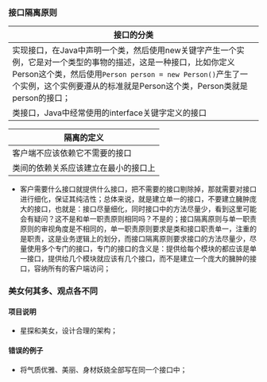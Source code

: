### 接口隔离原则

|接口的分类|
|------|
|实现接口，在Java中声明一个类，然后使用new关键字产生一个实例，它是对一个类型的事物的描述，这是一种接口，比如你定义Person这个类，然后使用`Person person = new Person()`产生了一个实例，这个实例要遵从的标准就是Person这个类，Person类就是person的接口；|
|类接口，Java中经常使用的interface关键字定义的接口|

|隔离的定义|
|------|
|客户端不应该依赖它不需要的接口|
|类间的依赖关系应该建立在最小的接口上|

+ 客户需要什么接口就提供什么接口，把不需要的接口剔除掉，那就需要对接口进行细化，保证其纯洁性；总体来说，就是建立单一的接口，不要建立臃肿庞大的接口，也就是：接口尽量细化，同时接口中的方法尽量少，看到这里可能会有疑问？这不是和单一职责原则相同吗？不是的；接口隔离原则与单一职责原则的审视角度是不相同的，单一职责原则要求是类和接口职责单一，注重的是职责，这是业务逻辑上的划分，而接口隔离原则要求接口的方法尽量少，尽量使用多个专门的接口，专门的接口的含义是：提供给每个模块的都应该是单一接口，提供给几个模块就应该有几个接口，而不是建立一个庞大的臃肿的接口，容纳所有的客户端访问；

### 美女何其多、观点各不同
#### 项目说明
+ 星探和美女，设计合理的架构；
#### 错误的例子
+ 将气质优雅、美丽、身材妖娆全部写在同一个接口中； 
